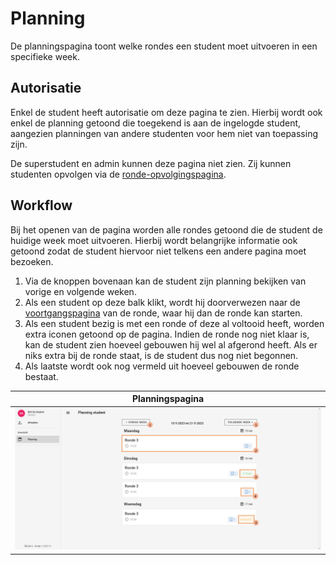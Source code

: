 # Planning

De planningspagina toont welke rondes een student moet uitvoeren in een specifieke week.

## Autorisatie
Enkel de student heeft autorisatie om deze pagina te zien.
Hierbij wordt ook enkel de planning getoond die toegekend is aan de ingelogde student,
aangezien planningen van andere studenten voor hem niet van toepassing zijn.

De superstudent en admin kunnen deze pagina niet zien.
Zij kunnen studenten opvolgen via de [ronde-opvolgingspagina](../followup/ronde_opvolging.md).


## Workflow
Bij het openen van de pagina worden alle rondes getoond die de student de huidige week moet uitvoeren.
Hierbij wordt belangrijke informatie ook getoond zodat de student hiervoor niet telkens een andere pagina moet bezoeken.

1. Via de knoppen bovenaan kan de student zijn planning bekijken van vorige en volgende weken.
2. Als een student op deze balk klikt, wordt hij doorverwezen naar de [voortgangspagina](../detail/ronde_schedule.md) van de ronde,
   waar hij dan de ronde kan starten.
3. Als een student bezig is met een ronde of deze al voltooid heeft, worden extra iconen getoond op de pagina.
   Indien de ronde nog niet klaar is, kan de student zien hoeveel gebouwen hij wel al afgerond heeft.
   Als er niks extra bij de ronde staat, is de student dus nog niet begonnen.
4. Als laatste wordt ook nog vermeld uit hoeveel gebouwen de ronde bestaat.

|        Planningspagina         |
|:------------------------------:|
| ![](../../assets/planning.jpg) |
